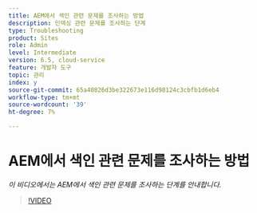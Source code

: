 ```yaml
---
title: AEM에서 색인 관련 문제를 조사하는 방법
description: 인덱싱 관련 문제를 조사하는 단계
type: Troubleshooting
product: Sites
role: Admin
level: Intermediate
version: 6.5, cloud-service
feature: 개발자 도구
topic: 관리
index: y
source-git-commit: 65a40826d3be322673e116d98124c3cbfb1d6eb4
workflow-type: tm+mt
source-wordcount: '39'
ht-degree: 7%

---
```



# AEM에서 색인 관련 문제를 조사하는 방법

*이 비디오에서는 AEM에서 색인 관련 문제를 조사하는 단계를 안내합니다.*

>[!VIDEO](https://video.tv.adobe.com/v/335465?quality=9&learn=on)